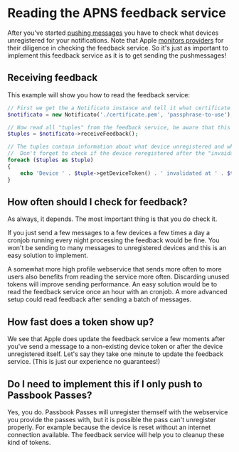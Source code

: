 # Reading the APNS feedback service
After you've started [pushing messages](push.md) you have to check what devices unregistered for your notifications. Note that Apple [monitors providers](http://developer.apple.com/library/ios/#documentation/NetworkingInternet/Conceptual/RemoteNotificationsPG/CommunicatingWIthAPS/CommunicatingWIthAPS.html%23//apple_ref/doc/uid/TP40008194-CH101-SW3) for their diligence in checking the feedback service. So it's just as important to implement this feedback service as it is to get sending the pushmessages!

## Receiving feedback
This example will show you how to read the feedback service:
```php
// First we get the a Notificato instance and tell it what certificate to use as default certificate
$notificato = new Notificato('./certificate.pem', 'passphrase-to-use');

// Now read all "tuples" from the feedback service, be aware that this method is blocking
$tuples = $notificato->receiveFeedback();

// The tuples contain information about what device unregistered and when it did unregister.
//  Don't forget to check if the device reregistered after the "invaidated at" date!
foreach ($tuples as $tuple)
{
    echo 'Device ' . $tuple->getDeviceToken() . ' invalidated at ' . $tuple->getInvalidatedAt()->format(\DateTime::ISO8601) . PHP_EOL;
}
```

## How often should I check for feedback?
As always, it depends. The most important thing is that you do check it.

If you just send a few messages to a few devices a few times a day a cronjob running every night processing the feedback would be fine. You won't be sending to many messages to unregistered devices and this is an easy solution to implement.

A somewhat more high profile webservice that sends more often to more users also benefits from reading the service more often. Discarding unused tokens will improve sending performance. An easy solution would be to read the feedback service once an hour with an cronjob. A more advanced setup could read feedback after sending a batch of messages.

## How fast does a token show up?
We see that Apple does update the feedback service a few moments after you've send a message to a non-existing device token or after the device unregistered itself. Let's say they take one minute to update the feedback service. (This is just our experience no guarantees!)

## Do I need to implement this if I only push to Passbook Passes?
Yes, you do. Passbook Passes will unregister themself with the webservice you provide the passes with, but it is possible the pass can't unregister properly. For example because the device is reset without an internet connection available. The feedback service will help you to cleanup these kind of tokens.